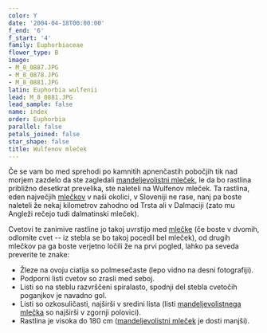 ```yaml
---
color: Y
date: '2004-04-18T00:00:00'
f_end: '6'
f_start: '4'
family: Euphorbiaceae
flower_type: B
image:
- M_8_0887.JPG
- M_8_0878.JPG
- M_8_0881.JPG
latin: Euphorbia wulfenii
lead: M_8_0881.JPG
lead_sample: false
name: index
order: Euphorbia
parallel: false
petals_joined: false
star_shape: false
title: Wulfenov mleček
---
```

Če se vam bo med sprehodi po kamnitih apnenčastih pobočjih tik nad morjem zazdelo da ste zagledali [mandeljevolistni mleček](../EuphorbiaAmygdaloides(MandeljevolistniMlecek)/si_EuphorbiaAmygdaloides(MandeljevolistniMlecek).asp), le da bo rastlina približno desetkrat prevelika, ste naleteli na Wulfenov mleček. Ta rastlina, eden največjih [mlečkov](../l_euphorbia.htm) v naši okolici, v Sloveniji ne rase, nanj pa boste naleteli že nekaj kilometrov zahodno od Trsta ali v Dalmaciji (zato mu Angleži rečejo tudi dalmatinski mleček).

Cvetovi te zanimive rastline jo takoj uvrstijo med [mlečke](../l_euphorbia.htm) (če boste v dvomih, odlomite cvet -- iz stebla se bo takoj pocedil bel mleček), od drugih mlečkov pa ga boste verjetno ločili že na prvi pogled, lahko pa seveda preverite te znake:

-   Žleze na ovoju ciatija so polmesečaste (lepo vidno na desni fotografiji).
-   Podporni listi cvetov so zrasli med seboj.
-   Listi so na steblu razvrščeni spiralasto, spodnji del stebla cvetočih poganjkov je navadno gol.
-   Listi so ozkosuličasti, najširši v sredini lista (listi [mandeljevolistnega mlečka](../EuphorbiaAmygdaloides(MandeljevolistniMlecek)/si_EuphorbiaAmygdaloides(MandeljevolistniMlecek).asp) so najširši v zgornji polovici).
-   Rastlina je visoka do 180 cm ([mandeljevolistni mleček](../EuphorbiaAmygdaloides(MandeljevolistniMlecek)/si_EuphorbiaAmygdaloides(MandeljevolistniMlecek).asp) je dosti manjši).
